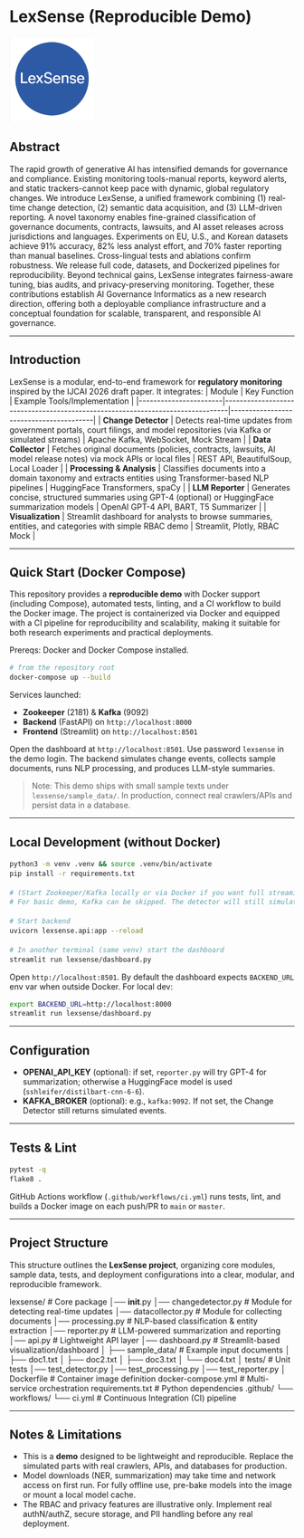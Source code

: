 # LexSense (Reproducible Demo)

<img src="./imgs/lexsense.png" border=0 alt="LexSense" width="150" height="150">

## Abstract
The rapid growth of generative AI has intensified demands for governance and compliance. Existing monitoring tools-manual reports, keyword alerts, and static trackers-cannot keep pace with dynamic, global regulatory changes. We introduce LexSense, a unified framework combining (1) real-time change detection, (2) semantic data acquisition, and (3) LLM-driven reporting. A novel taxonomy enables fine-grained classification of governance documents, contracts, lawsuits, and AI asset releases across jurisdictions and languages. Experiments on EU, U.S., and Korean datasets achieve 91\% accuracy, 82\% less analyst effort, and 70% faster reporting than manual baselines. Cross-lingual tests and ablations confirm robustness. We release full code, datasets, and Dockerized pipelines for reproducibility. Beyond technical gains, LexSense integrates fairness-aware tuning, bias audits, and privacy-preserving monitoring. Together, these contributions establish AI Governance Informatics as a new research direction, offering both a deployable compliance infrastructure and a conceptual foundation for scalable, transparent, and responsible AI governance.

---

## Introduction
LexSense is a modular, end-to-end framework for **regulatory monitoring** inspired by the IJCAI 2026 draft paper. It integrates:
| Module                | Key Function                                                                 | Example Tools/Implementation           |
|-----------------------|-------------------------------------------------------------------------------|----------------------------------------|
| **Change Detector**   | Detects real-time updates from government portals, court filings, and model repositories (via Kafka or simulated streams) | Apache Kafka, WebSocket, Mock Stream   |
| **Data Collector**    | Fetches original documents (policies, contracts, lawsuits, AI model release notes) via mock APIs or local files | REST API, BeautifulSoup, Local Loader  |
| **Processing & Analysis** | Classifies documents into a domain taxonomy and extracts entities using Transformer-based NLP pipelines | HuggingFace Transformers, spaCy        |
| **LLM Reporter**      | Generates concise, structured summaries using GPT-4 (optional) or HuggingFace summarization models | OpenAI GPT-4 API, BART, T5 Summarizer  |
| **Visualization**     | Streamlit dashboard for analysts to browse summaries, entities, and categories with simple RBAC demo | Streamlit, Plotly, RBAC Mock           |


---

## Quick Start (Docker Compose)
This repository provides a **reproducible demo** with Docker support (including Compose), automated tests, linting, and a CI workflow to build the Docker image.
The project is containerized via Docker and equipped with a CI pipeline for reproducibility and scalability, making it suitable for both research experiments and practical deployments.

Prereqs: Docker and Docker Compose installed.

```bash
# from the repository root
docker-compose up --build
```

Services launched:
- **Zookeeper** (2181) & **Kafka** (9092)
- **Backend** (FastAPI) on `http://localhost:8000`
- **Frontend** (Streamlit) on `http://localhost:8501`

Open the dashboard at `http://localhost:8501`. Use password `lexsense` in the demo login.
The backend simulates change events, collects sample documents, runs NLP processing, and produces LLM-style summaries.

> Note: This demo ships with small sample texts under `lexsense/sample_data/`. In production, connect real crawlers/APIs and persist data in a database.

---

## Local Development (without Docker)

```bash
python3 -m venv .venv && source .venv/bin/activate
pip install -r requirements.txt

# (Start Zookeeper/Kafka locally or via Docker if you want full streaming.)
# For basic demo, Kafka can be skipped. The detector will still simulate events.

# Start backend
uvicorn lexsense.api:app --reload

# In another terminal (same venv) start the dashboard
streamlit run lexsense/dashboard.py
```

Open `http://localhost:8501`. By default the dashboard expects `BACKEND_URL` env var when outside Docker. For local dev:

```bash
export BACKEND_URL=http://localhost:8000
streamlit run lexsense/dashboard.py
```

---

## Configuration

- **OPENAI_API_KEY** (optional): if set, `reporter.py` will try GPT-4 for summarization; otherwise a HuggingFace model is used (`sshleifer/distilbart-cnn-6-6`).
- **KAFKA_BROKER** (optional): e.g., `kafka:9092`. If not set, the Change Detector still returns simulated events.

---

## Tests & Lint

```bash
pytest -q
flake8 .
```

GitHub Actions workflow (`.github/workflows/ci.yml`) runs tests, lint, and builds a Docker image on each push/PR to `main` or `master`.

---

## Project Structure

This structure outlines the **LexSense project**, organizing core modules, sample data, tests, and deployment configurations into a clear, modular, and reproducible framework.


lexsense/                  # Core package
│── __init__.py
│── changedetector.py      # Module for detecting real-time updates
│── datacollector.py       # Module for collecting documents
│── processing.py          # NLP-based classification & entity extraction
│── reporter.py            # LLM-powered summarization and reporting
│── api.py                 # Lightweight API layer
│── dashboard.py           # Streamlit-based visualization/dashboard
│
├── sample_data/           # Example input documents
│   ├── doc1.txt
│   ├── doc2.txt
│   ├── doc3.txt
│   └── doc4.txt
│
tests/                     # Unit tests
│── test_detector.py
│── test_processing.py
│── test_reporter.py
│
Dockerfile                 # Container image definition
docker-compose.yml         # Multi-service orchestration
requirements.txt           # Python dependencies
.github/
└── workflows/
    └── ci.yml             # Continuous Integration (CI) pipeline


---

## Notes & Limitations

- This is a **demo** designed to be lightweight and reproducible. Replace the simulated parts with real crawlers, APIs, and databases for production.
- Model downloads (NER, summarization) may take time and network access on first run. For fully offline use, pre-bake models into the image or mount a local model cache.
- The RBAC and privacy features are illustrative only. Implement real authN/authZ, secure storage, and PII handling before any real deployment.
